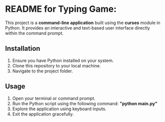 # README for Typing Game:

This project is a **command-line application** built using the **curses** module in Python. It provides an interactive and text-based user interface directly within the command prompt.

## Installation

1. Ensure you have Python installed on your system.
2. Clone this repository to your local machine.
3. Navigate to the project folder.

## Usage

1. Open your terminal or command prompt.
2. Run the Python script using the following command: **"python main.py"**
3. Explore the application using keyboard inputs.
4. Exit the application gracefully.